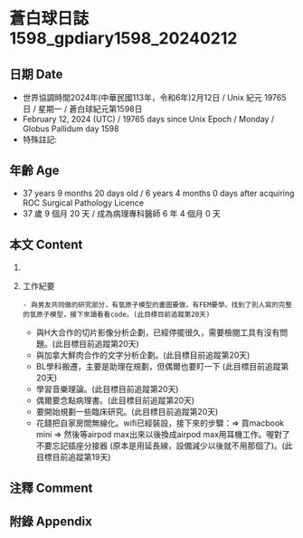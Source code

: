 [_metadata_:encoding]: - "utf-8"
[_metadata_:language]: - "zh-Hant-TW"
[_metadata_:fileformat]: - "markdown"
[_metadata_:MIME_type]: - "text/plain"
[_metadata_:markdown_version]: - "commonmark version 0.30"
[_metadata_:markdown_spec]: - "https://spec.commonmark.org/0.30/"

# 蒼白球日誌1598_gpdiary1598_20240212 #

## 日期 Date ##

* 世界協調時間2024年(中華民國113年，令和6年)2月12日 / Unix 紀元 19765 日 / 星期一 / 蒼白球紀元第1598日
* February 12, 2024 (UTC) / 19765 days since Unix Epoch / Monday / Globus Pallidum day 1598
* 特殊註記:

## 年齡 Age ##

* 37 years 9 months 20 days old / 6 years 4 months 0 days after acquiring ROC Surgical Pathology Licence
* 37 歲 9 個月 20 天 / 成為病理專科醫師 6 年 4 個月 0 天

## 本文 Content ##

1. 

    
2. 工作紀要

       - 與男友共同做的研究部分，有氫原子模型的畫圖要做，有FEM要學。找到了別人寫的完整的氫原子模型，接下來讀看看code。(此目標目前追蹤第20天)
   - 與H大合作的切片影像分析企劃，已經停擺很久，需要檢閱工具有沒有問題。(此目標目前追蹤第20天)
   - 與加拿大鮮肉合作的文字分析企劃。(此目標目前追蹤第20天)
   - BL學科搬遷，主要是助理在規劃，但偶爾也要盯一下 (此目標目前追蹤第20天)
   - 學習音樂理論。(此目標目前追蹤第20天)
   - 偶爾要念點病理書。(此目標目前追蹤第20天)
   - 要開始規劃一些臨床研究。(此目標目前追蹤第20天)
   - 花錢把自家房間無線化。wifi已經裝設，接下來的步驟：=> 買macbook mini => 然後等airpod max出來以後換成airpod max用耳機工作。喔對了不要忘記插座分接器 (原本是用延長線，設備減少以後就不用那個了)。(此目標目前追蹤第19天)


## 注釋 Comment ##


## 附錄 Appendix ##

